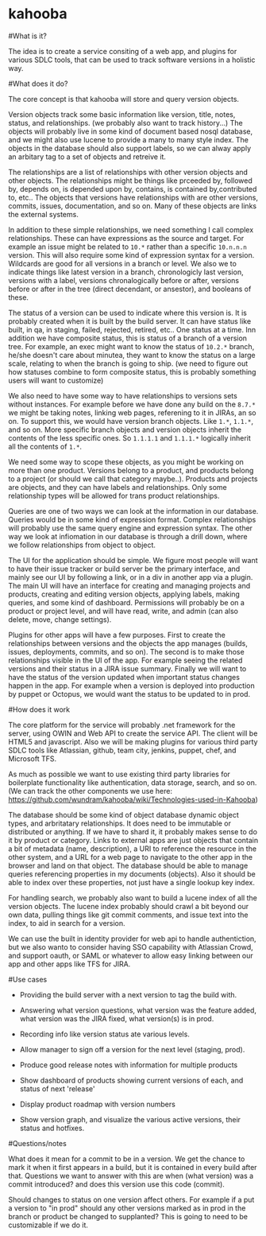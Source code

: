 kahooba
=======

#What is it?

The idea is to create a service consiting of a web app, and plugins for various SDLC tools, that can be used to track software versions in a holistic way.  

#What does it do?

The core concept is that kahooba will store and query version objects.  

Version objects track some basic information like version, title, notes, status, and relationships.  (we probably also want to track history...)  The objects will probably live in some kind of document based nosql database, and we might also use lucene to provide a many to many style index.  The objects in the database should also support labels, so we can alway apply an arbitary tag to a set of objects and retreive it.

The relationships are a list of relationships with other version objects and other objects.  The relationships might be things like prceeded by, followed by, depends on, is depended upon by, contains, is contained by,contributed to, etc..  The objects that versions have relationships with are other versions, commits, issues, documentation, and so on.  Many of these objects are links the external systems.   

In addition to these simple relationships, we need something I call complex relationships.  These can have expressions as the source and target.  For example an issue might be related to `10.*` rather than a specific `10.n.n.n` version.   This will also require some kind of expression syntax for a version.  Wildcards are good for all versions in a branch or level.  We also we to indicate things like latest version in a branch, chronologicly last version, versions with a label, versions chronalogically before or after, versions before or after in the tree (direct decendant, or ansestor), and booleans of these.  

The status of a version can be used to indicate where this version is.  It is probably created when it is built by the build server.  It can have status like built, in qa, in staging, failed, rejected, retired, etc..  One status at a time.  Inn addition we have composite status, this is status of a branch of a version tree.  For example, an exec might want to know the status of `10.2.*` branch, he/she doesn't care about minutea, they want to know the status on a large scale, relating to when the branch is going to ship.  (we need to figure out how statuses combine to form composite status, this is probably something users will want to customize)

We also need to have some way to have relationships to versions sets without instances.  For example before we have done any build on the `8.7.*` we might be taking notes, linking web pages, referening to it in JIRAs, an so on.  To support this, we would have version branch objects.  Like `1.*`, `1.1.*`, and so on.  More specific branch objects and version objects inherit the contents of the less specific ones.  So `1.1.1.1` and `1.1.1.*` logically inherit all the contents of `1.*`.

We need some way to scope these objects, as you might be working on more than one product.  Versions belong to a product, and products belong to a project (or should we call that category maybe..).  Products and projects are objects, and they can have labels and relationships.  Only some relationship types will be allowed for trans product relationships.

Queries are one of two ways we can look at the information in our database.   Queries would be in some kind of expression format.  Complex relationships will probably use the same query engine and expression syntax.  The other way we look at infiomation in our database is through a drill down, where we follow relationships from object to object.

The UI for the application should be simple.  We figure most people will want to have their issue tracker or build server be the primary interface, and mainly see our UI by following a link, or in a div in another app via a plugin.  The main UI will have an interface for creating and managing projects and products, creating and editing version objects, applying labels, making queries, and some kind of dashboard.  Permissions will probably be on a product or project level, and will have read, write, and admin (can also delete, move, change settings).

Plugins for other apps will have a few purposes.  First to create the relationships between versions and the objects the app manages (builds, issues, deployments, commits, and so on).  The second is to make those relationships visible in the UI of the app.  For example seeing the related versions and their status in a JIRA issue summary.  Finally we will want to have the status of the version updated when important status changes happen in the app.  For example when a version is deployed into production by puppet or Octopus, we would want the status to be updated to in prod.

#How does it work

The core platform for the service will probably .net framework for the server, using OWIN and Web API to create the service API.  The client will be HTML5 and javascript.  Also we will be making plugins for various third party SDLC tools like Atlassian, github, team city, jenkins, puppet, chef, and Microsoft TFS.

As much as possible we want to use existing third party libraries for boilerplate functionality like authentication, data storage, search, and so on.   (We can track the other components we use here: https://github.com/wundram/kahooba/wiki/Technologies-used-in-Kahooba)

The database should be some kind of object database dynamic object types, and arbritatary relationships.  It does need to be immutable or distributed or anything.  If we have to shard it, it probably makes sense to do it by product or category.  Links to external apps are just objects that contain a bit of metadata (name, description), a URI to reference the resource in the other system, and a URL for a web page to navigate to the other app in the browser and land on that object.  The database should be able to manage queries referencing properties in my documents (objects).  Also it should be able to index over these properties, not just have a single lookup key index.

For handling search, we probably also want to build a lucene index of all the version objects.  The lucene index probably should crawl a bit beyond our own data, pulling things like git commit comments, and issue text into the index, to aid in search for a version.

We can use the built in identity provider for web api to handle authentiction, but we also wanto to consider having SSO capability with Atlassian Crowd, and support oauth, or SAML or whatever to allow easy linking between our app and other apps like TFS for JIRA.

#Use cases

- Providing the build server with a next version to tag the build with.  

- Answering what version questions, what version was the feature added, what version was the JIRA fixed, what version(s) is in prod.

- Recording info like version status ate various levels.  

- Allow manager to sign off a version for the next level (staging, prod).

- Produce good release notes with information for multiple products

- Show dashboard of products showing current versions of each, and status of next 'release'

- Display product roadmap with version numbers

- Show version graph, and visualize the various active versions, their status and hotfixes.


#Questions/notes

What does it mean for a commit to be in a version.  We get the chance to mark it when it first appears in a build, but it is contained in every build after that.  Questions we want to answer with this are when (what version) was a commit introduced? and does this version use this code (commit).  

Should changes to status on one version affect others.  For example if a put a version to "in prod" should any other versions marked as in prod in the branch or product be changed to supplanted?  This is going to need to be customizable if we do it.
